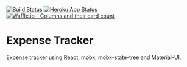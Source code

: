 [![Build Status](https://travis-ci.org/indrajeet183/react-mobx-expense.svg?branch=master)](https://travis-ci.org/indrajeet183/react-mobx-expense) [![Heroku App Status](http://heroku-shields.herokuapp.com/react-expense-demo)](https://react-expense-demo.herokuapp.com) [![Waffle.io - Columns and their card count](https://badge.waffle.io/indrajeet183/react-mobx-expense.svg?columns=all)](https://waffle.io/indrajeet183/react-mobx-expense) 
# Expense Tracker

Expense tracker using React, mobx, mobx-state-tree and Material-UI.
